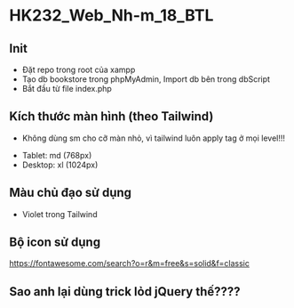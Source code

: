 # HK232_Web_Nh-m_18_BTL

## Init

- Đặt repo trong root của xampp
- Tạo db bookstore trong phpMyAdmin, Import db bên trong dbScript
- Bắt đầu từ file index.php

## Kích thước màn hình (theo Tailwind)

- Không dùng sm cho cỡ màn nhỏ, vì tailwind luôn apply tag ở mọi level!!!
<!-- - Điện thoại: sm (320px) -->
- Tablet: md (768px)
- Desktop: xl (1024px)

## Màu chủ đạo sử dụng

- Violet trong Tailwind

## Bộ icon sử dụng

https://fontawesome.com/search?o=r&m=free&s=solid&f=classic

## Sao anh lại dùng trick lỏd jQuery thế????
